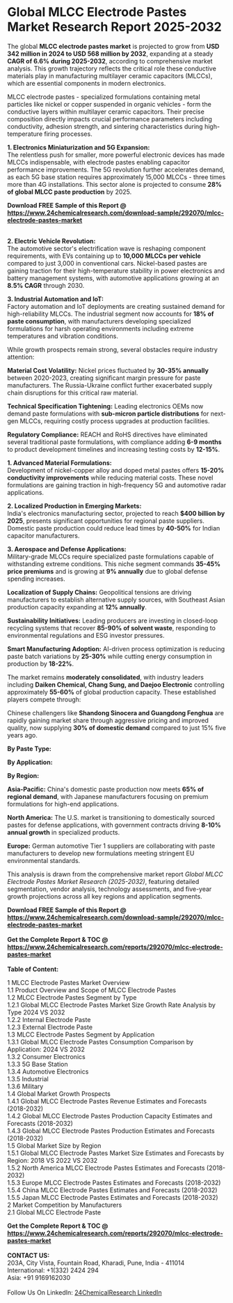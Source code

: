 <h1>Global MLCC Electrode Pastes Market Research Report 2025-2032</h1><p>The global <strong>MLCC electrode pastes market</strong> is projected to grow from <strong>USD 342 million in 2024 to USD 568 million by 2032</strong>, expanding at a steady <strong>CAGR of 6.6% during 2025-2032</strong>, according to comprehensive market analysis. This growth trajectory reflects the critical role these conductive materials play in manufacturing multilayer ceramic capacitors (MLCCs), which are essential components in modern electronics.</p><p>MLCC electrode pastes - specialized formulations containing metal particles like nickel or copper suspended in organic vehicles - form the conductive layers within multilayer ceramic capacitors. Their precise composition directly impacts crucial performance parameters including conductivity, adhesion strength, and sintering characteristics during high-temperature firing processes.</p><p><strong>1. Electronics Miniaturization and 5G Expansion:</strong><br>
The relentless push for smaller, more powerful electronic devices has made MLCCs indispensable, with electrode pastes enabling capacitor performance improvements. The 5G revolution further accelerates demand, as each 5G base station requires approximately 15,000 MLCCs - three times more than 4G installations. This sector alone is projected to consume <strong>28% of global MLCC paste production</strong> by 2025.</p><div><b>Download FREE Sample of this Report @ 
            <a href="https://www.24chemicalresearch.com/download-sample/292070/mlcc-electrode-pastes-market">
            https://www.24chemicalresearch.com/download-sample/292070/mlcc-electrode-pastes-market</a></b></div><br><p><strong>2. Electric Vehicle Revolution:</strong><br>
The automotive sector's electrification wave is reshaping component requirements, with EVs containing up to <strong>10,000 MLCCs per vehicle</strong> compared to just 3,000 in conventional cars. Nickel-based pastes are gaining traction for their high-temperature stability in power electronics and battery management systems, with automotive applications growing at an <strong>8.5% CAGR</strong> through 2030.</p><p><strong>3. Industrial Automation and IoT:</strong><br>
Factory automation and IoT deployments are creating sustained demand for high-reliability MLCCs. The industrial segment now accounts for <strong>18% of paste consumption</strong>, with manufacturers developing specialized formulations for harsh operating environments including extreme temperatures and vibration conditions.</p><p>While growth prospects remain strong, several obstacles require industry attention:</p><p><strong>Material Cost Volatility:</strong> Nickel prices fluctuated by <strong>30-35% annually</strong> between 2020-2023, creating significant margin pressure for paste manufacturers. The Russia-Ukraine conflict further exacerbated supply chain disruptions for this critical raw material.</p><p><strong>Technical Specification Tightening:</strong> Leading electronics OEMs now demand paste formulations with <strong>sub-micron particle distributions</strong> for next-gen MLCCs, requiring costly process upgrades at production facilities.</p><p><strong>Regulatory Compliance:</strong> REACH and RoHS directives have eliminated several traditional paste formulations, with compliance adding <strong>6-9 months</strong> to product development timelines and increasing testing costs by <strong>12-15%</strong>.</p><p><strong>1. Advanced Material Formulations:</strong><br>
Development of nickel-copper alloy and doped metal pastes offers <strong>15-20% conductivity improvements</strong> while reducing material costs. These novel formulations are gaining traction in high-frequency 5G and automotive radar applications.</p><p><strong>2. Localized Production in Emerging Markets:</strong><br>
India's electronics manufacturing sector, projected to reach <strong>$400 billion by 2025</strong>, presents significant opportunities for regional paste suppliers. Domestic paste production could reduce lead times by <strong>40-50%</strong> for Indian capacitor manufacturers.</p><p><strong>3. Aerospace and Defense Applications:</strong><br>
Military-grade MLCCs require specialized paste formulations capable of withstanding extreme conditions. This niche segment commands <strong>35-45% price premiums</strong> and is growing at <strong>9% annually</strong> due to global defense spending increases.</p><p><strong>Localization of Supply Chains:</strong> Geopolitical tensions are driving manufacturers to establish alternative supply sources, with Southeast Asian production capacity expanding at <strong>12% annually</strong>.</p><p><strong>Sustainability Initiatives:</strong> Leading producers are investing in closed-loop recycling systems that recover <strong>85-90% of solvent waste</strong>, responding to environmental regulations and ESG investor pressures.</p><p><strong>Smart Manufacturing Adoption:</strong> AI-driven process optimization is reducing paste batch variations by <strong>25-30%</strong> while cutting energy consumption in production by <strong>18-22%</strong>.</p><p>The market remains <strong>moderately consolidated</strong>, with industry leaders including <strong>Daiken Chemical, Chang Sung, and Daejoo Electronic</strong> controlling approximately <strong>55-60%</strong> of global production capacity. These established players compete through:</p><p>Chinese challengers like <strong>Shandong Sinocera and Guangdong Fenghua</strong> are rapidly gaining market share through aggressive pricing and improved quality, now supplying <strong>30% of domestic demand</strong> compared to just 15% five years ago.</p><p><strong>By Paste Type:</strong></p><p><strong>By Application:</strong></p><p><strong>By Region:</strong></p><p><strong>Asia-Pacific:</strong> China's domestic paste production now meets <strong>65% of regional demand</strong>, with Japanese manufacturers focusing on premium formulations for high-end applications.</p><p><strong>North America:</strong> The U.S. market is transitioning to domestically sourced pastes for defense applications, with government contracts driving <strong>8-10% annual growth</strong> in specialized products.</p><p><strong>Europe:</strong> German automotive Tier 1 suppliers are collaborating with paste manufacturers to develop new formulations meeting stringent EU environmental standards.</p><p>This analysis is drawn from the comprehensive market report <em>Global MLCC Electrode Pastes Market Research (2025-2032)</em>, featuring detailed segmentation, vendor analysis, technology assessments, and five-year growth projections across all key regions and application segments.</p><div><b>Download FREE Sample of this Report @ 
            <a href="https://www.24chemicalresearch.com/download-sample/292070/mlcc-electrode-pastes-market">
            https://www.24chemicalresearch.com/download-sample/292070/mlcc-electrode-pastes-market</a></b></div><br><div><b>Get the Complete Report & TOC @ 
            <a href="https://www.24chemicalresearch.com/reports/292070/mlcc-electrode-pastes-market">
            https://www.24chemicalresearch.com/reports/292070/mlcc-electrode-pastes-market</a></b></div><br>
            <b>Table of Content:</b><p>1 MLCC Electrode Pastes Market Overview<br />
    1.1 Product Overview and Scope of MLCC Electrode Pastes<br />
    1.2 MLCC Electrode Pastes Segment by Type<br />
        1.2.1 Global MLCC Electrode Pastes Market Size Growth Rate Analysis by Type 2024 VS 2032<br />
        1.2.2 Internal Electrode Paste<br />
        1.2.3 External Electrode Paste<br />
    1.3 MLCC Electrode Pastes Segment by Application<br />
        1.3.1 Global MLCC Electrode Pastes Consumption Comparison by Application: 2024 VS 2032<br />
        1.3.2 Consumer Electronics<br />
        1.3.3 5G Base Station<br />
        1.3.4 Automotive Electronics<br />
        1.3.5 Industrial<br />
        1.3.6 Military<br />
    1.4 Global Market Growth Prospects<br />
        1.4.1 Global MLCC Electrode Pastes Revenue Estimates and Forecasts (2018-2032)<br />
        1.4.2 Global MLCC Electrode Pastes Production Capacity Estimates and Forecasts (2018-2032)<br />
        1.4.3 Global MLCC Electrode Pastes Production Estimates and Forecasts (2018-2032)<br />
    1.5 Global Market Size by Region<br />
        1.5.1 Global MLCC Electrode Pastes Market Size Estimates and Forecasts by Region: 2018 VS 2022 VS 2032<br />
        1.5.2 North America MLCC Electrode Pastes Estimates and Forecasts (2018-2032)<br />
        1.5.3 Europe MLCC Electrode Pastes Estimates and Forecasts (2018-2032)<br />
        1.5.4 China MLCC Electrode Pastes Estimates and Forecasts (2018-2032)<br />
        1.5.5 Japan MLCC Electrode Pastes Estimates and Forecasts (2018-2032)<br />
2 Market Competition by Manufacturers<br />
    2.1 Global MLCC Electrode Paste</p><div><b>Get the Complete Report & TOC @ 
            <a href="https://www.24chemicalresearch.com/reports/292070/mlcc-electrode-pastes-market">
            https://www.24chemicalresearch.com/reports/292070/mlcc-electrode-pastes-market</a></b></div><br><b>CONTACT US:</b><br>
            203A, City Vista, Fountain Road, Kharadi, Pune, India - 411014<br>
            International: +1(332) 2424 294<br>
            Asia: +91 9169162030 <br><br>
            Follow Us On LinkedIn: <a href="https://www.linkedin.com/company/24chemicalresearch/">24ChemicalResearch LinkedIn</a>